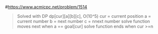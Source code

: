 #https://www.acmicpc.net/problem/1514
>Solved with DP
>dp[cur][a][b][c], O(10^5)
>cur = current position
>a = current number
>b = next number
>c = nnext number
>solve function moves next when a == goal[cur]
>solve function ends when cur >=n

